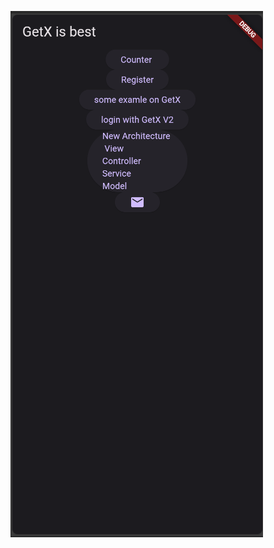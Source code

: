  ![Screenshot (150)](https://github.com/HemnDev101/getX_sample/blob/main/image/Screenshot%202023-12-31%20003028.png)

